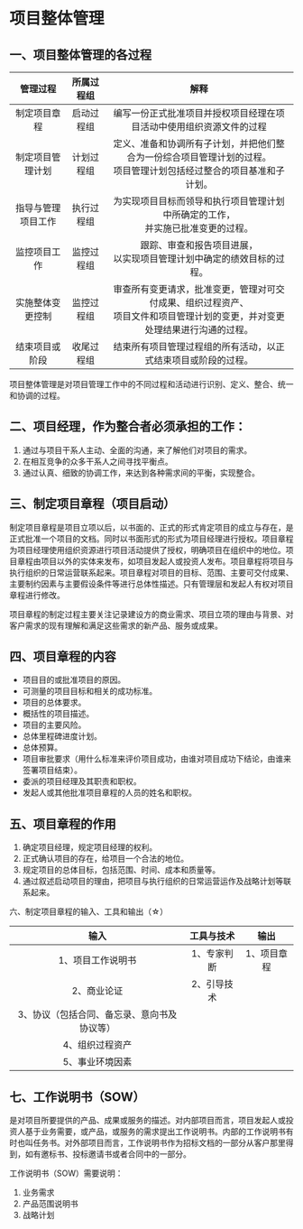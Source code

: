 # 项目整体管理

## 一、项目整体管理的各过程

|      管理过程      | 所属过程组 |                             解释                             |
| :----------------: | :--------: | :----------------------------------------------------------: |
|    制定项目章程    | 启动过程组 | 编写一份正式批准项目并授权项目经理在项目活动中使用组织资源文件的过程 |
|  制定项目管理计划  | 计划过程组 | 定义、准备和协调所有子计划，并把他们整合为一份综合项目管理计划的过程。<br>项目管理计划包括经过整合的项目基准和子计划。 |
| 指导与管理项目工作 | 执行过程组 | 为实现项目目标而领导和执行项目管理计划中所确定的工作，<br>并实施已批准变更的过程。 |
|    监控项目工作    | 监控过程组 | 跟踪、审查和报告项目进展，<br/>以实现项目管理计划中确定的绩效目标的过程。 |
|  实施整体变更控制  | 监控过程组 | 审查所有变更请求，批准变更，管理对可交付成果、组织过程资产、<br/>项目文件和项目管理计划的变更，并对变更处理结果进行沟通的过程。 |
|   结束项目或阶段   | 收尾过程组 | 结束所有项目管理过程组的所有活动，以正式结束项目或阶段的过程。 |

项目整体管理是对项目管理工作中的不同过程和活动进行识别、定义、整合、统一和协调的过程。

## 二、项目经理，作为整合者必须承担的工作：

1. 通过与项目干系人主动、全面的沟通，来了解他们对项目的需求。
2. 在相互竞争的众多干系人之间寻找平衡点。
3. 通过认真、细致的协调工作，来达到各种需求间的平衡，实现整合。

## 三、制定项目章程（项目启动）

制定项目章程是项目立项以后，以书面的、正式的形式肯定项目的成立与存在，是正式批准一个项目的文档。同时以书面形式的形式为项目经理进行授权。项目章程为项目经理使用组织资源进行项目活动提供了授权，明确项目在组织中的地位。项目章程由项目以外的实体来发布，如项目发起人或投资人发布。项目章程将项目与执行组织的日常运营联系起来。项目章程对项目的目标、范围、主要可交付成果、主要制约因素与主要假设条件等进行总体性描述。只有管理层和发起人有权对项目章程进行修改。

项目章程的制定过程主要关注记录建设方的商业需求、项目立项的理由与背景、对客户需求的现有理解和满足这些需求的新产品、服务或成果。

## 四、项目章程的内容

- 项目目的或批准项目的原因。
- 可测量的项目目标和相关的成功标准。
- 项目的总体要求。
- 概括性的项目描述。
- 项目的主要风险。
- 总体里程碑进度计划。
- 总体预算。
- 项目审批要求（用什么标准来评价项目成功，由谁对项目成功下结论，由谁来签署项目结束）。
- 委派的项目经理及其职责和职权。
- 发起人或其他批准项目章程的人员的姓名和职权。

## 五、项目章程的作用

1. 确定项目经理，规定项目经理的权利。
2. 正式确认项目的存在，给项目一个合法的地位。
3. 规定项目的总体目标，包括范围、时间、成本和质量等。
4. 通过叙述启动项目的理由，把项目与执行组织的日常运营运作及战略计划等联系起来。

六、制定项目章程的输入、工具和输出（☆）

|                    输入                     | 工具与技术  |    输出     |
| :-----------------------------------------: | :---------: | :---------: |
|              1、项目工作说明书              | 1、专家判断 | 1、项目章程 |
|                 2、商业论证                 | 2、引导技术 |             |
| 3、协议（包括合同、备忘录、意向书及协议等） |             |             |
|               4、组织过程资产               |             |             |
|               5、事业环境因素               |             |             |

## 七、工作说明书（SOW）

是对项目所要提供的产品、成果或服务的描述。对内部项目而言，项目发起人或投资人基于业务需要，或产品，或服务的需求提出工作说明书。内部的工作说明书有时也叫任务书。对外部项目而言，工作说明书作为招标文档的一部分从客户那里得到，如有邀标书、投标邀请书或者合同中的一部分。

工作说明书（SOW）需要说明：

1. 业务需求
2. 产品范围说明书
3. 战略计划